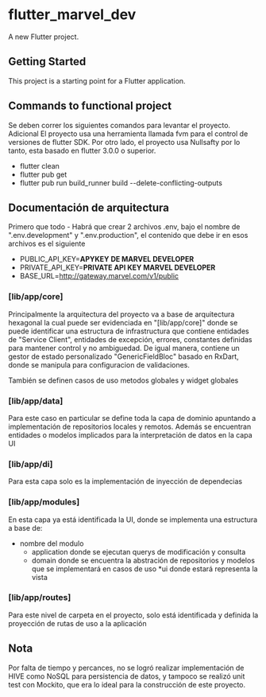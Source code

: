 # flutter_marvel_dev

A new Flutter project.

## Getting Started

This project is a starting point for a Flutter application.

## Commands to functional project
Se deben correr los siguientes comandos para levantar el proyecto. Adicional
El proyecto usa una herramienta llamada fvm para el control de versiones de
flutter SDK. Por otro lado, el proyecto usa Nullsafty por lo tanto, esta
basado en flutter 3.0.0 o superior.

  * flutter clean
  * flutter pub get
  * flutter pub run  build_runner build --delete-conflicting-outputs

## Documentación de arquitectura

Primero que todo - Habrá que crear 2 archivos .env, bajo el nombre de
".env.development" y ".env.production", el contenido que debe ir en esos archivos es
el siguiente

  * PUBLIC_API_KEY=**APYKEY DE MARVEL DEVELOPER**
  * PRIVATE_API_KEY=**PRIVATE API KEY MARVEL DEVELOPER**
  * BASE_URL=http://gateway.marvel.com/v1/public

### [lib/app/core]
Principalmente la arquitectura del proyecto va a base de arquitectura hexagonal
la cual puede ser evidenciada en "[lib/app/core]" donde se puede identificar
una estructura de infrastructura que contiene entidades de "Service Client",
entidades de excepción, errores, constantes definidas para mantener control y no ambiguedad.
De igual manera, contiene un gestor de estado personalizado "GenericFieldBloc" basado en
RxDart, donde se manipula para configuracion de validaciones.

También se definen casos de uso metodos globales y widget globales

### [lib/app/data]
Para este caso en particular se define toda la capa de dominio apuntando a
implementación de repositorios locales y remotos. Además se encuentran entidades
o modelos implicados para la interpretación de datos en la capa UI

### [lib/app/di]
Para esta capa solo es la implementación de inyección de dependecias

### [lib/app/modules]
En esta capa ya está identificada la UI, donde se implementa una estructura a base de:
  * nombre del modulo
    * application donde se ejecutan querys de modificación y consulta
    * domain donde se encuentra la abstración de repositorios y modelos que se implementará en casos de uso
    *ui donde estará representa la vista

### [lib/app/routes]
Para este nivel de carpeta en el proyecto, solo está identificada y definida la proyección de
rutas de uso a la aplicación

## Nota
Por falta de tiempo y percances, no se logró realizar implementación de HIVE como NoSQL
para persistencia de datos, y tampoco se realizó unit test con Mockito, que era lo ideal
para la construcción de este proyecto.
